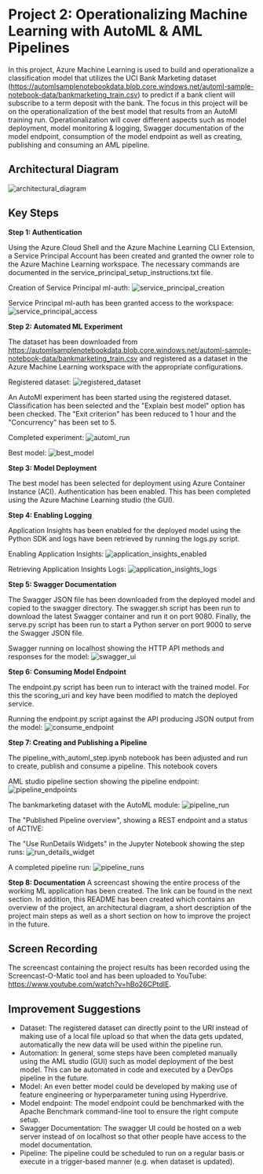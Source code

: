 # Project 2: Operationalizing Machine Learning with AutoML & AML Pipelines

In this project, Azure Machine Learning is used to build and operationalize a classification model that 
utilizes the UCI Bank Marketing dataset (https://automlsamplenotebookdata.blob.core.windows.net/automl-sample-notebook-data/bankmarketing_train.csv) to predict if a bank client will subscribe to a term deposit with the bank. The focus in this project will be on the operationalization of the best model that
results from an AutoMl training run. Operationalization will cover different aspects such as model deployment, model monitoring & logging, Swagger documentation of the model endpoint, consumption of the
model endpoint as well as creating, publishing and consuming an AML pipeline.

## Architectural Diagram
![architectural_diagram](https://github.com/sebastianbirk/udacity-aml-engineer-nanodegree/blob/master/02_ml_operations/project_2_operationalizing_ml/screenshots/architectural_diagram.png)

## Key Steps
**Step 1: Authentication**

Using the Azure Cloud Shell and the Azure Machine Learning CLI Extension, a Service Principal Account has been created and granted the owner role to the Azure Machine Learning workspace. The necessary commands are documented in the service_principal_setup_instructions.txt file.

Creation of Service Principal ml-auth:
![service_principal_creation](https://github.com/sebastianbirk/udacity-aml-engineer-nanodegree/blob/master/02_ml_operations/project_2_operationalizing_ml/screenshots/service_principal_creation.png)

Service Principal ml-auth has been granted access to the workspace:
![service_principal_access](https://github.com/sebastianbirk/udacity-aml-engineer-nanodegree/blob/master/02_ml_operations/project_2_operationalizing_ml/screenshots/service_principal_access.png)


**Step 2: Automated ML Experiment**

The dataset has been downloaded from https://automlsamplenotebookdata.blob.core.windows.net/automl-sample-notebook-data/bankmarketing_train.csv and registered as a dataset in the Azure Machine Learning workspace with the appropriate configurations. 

Registered dataset:
![registered_dataset](https://github.com/sebastianbirk/udacity-aml-engineer-nanodegree/blob/master/02_ml_operations/project_2_operationalizing_ml/screenshots/registered_dataset.png)

An AutoMl experiment has been started using the registered dataset. Classification has been selected and the "Explain best model" option has been checked. The "Exit criterion" has been reduced to 1 hour and the "Concurrency" has been set to 5.

Completed experiment:
![automl_run](https://github.com/sebastianbirk/udacity-aml-engineer-nanodegree/blob/master/02_ml_operations/project_2_operationalizing_ml/screenshots/automl_run.png)

Best model:
![best_model](https://github.com/sebastianbirk/udacity-aml-engineer-nanodegree/blob/master/02_ml_operations/project_2_operationalizing_ml/screenshots/best_model.png)


**Step 3: Model Deployment**

The best model has been selected for deployment using Azure Container Instance (ACI). Authentication has been enabled. This has been completed using the Azure Machine Learning studio (the GUI).


**Step 4: Enabling Logging**

Application Insights has been enabled for the deployed model using the Python SDK and logs have been retrieved by running the logs.py script.

Enabling Application Insights:
![application_insights_enabled](https://github.com/sebastianbirk/udacity-aml-engineer-nanodegree/blob/master/02_ml_operations/project_2_operationalizing_ml/screenshots/application_insights_enabled.png)

Retrieving Application Insights Logs:
![application_insights_logs](https://github.com/sebastianbirk/udacity-aml-engineer-nanodegree/blob/master/02_ml_operations/project_2_operationalizing_ml/screenshots/application_insights_logs.png)


**Step 5: Swagger Documentation**

The Swagger JSON file has been downloaded from the deployed model and copied to the swagger directory. The swagger.sh script has been run to download the latest Swagger container and run it on port 9080. Finally, the serve.py script has been run to start a Python server on port 9000 to serve the Swagger JSON file.

Swagger running on localhost showing the HTTP API methods and responses for the model:
![swagger_ui](https://github.com/sebastianbirk/udacity-aml-engineer-nanodegree/blob/master/02_ml_operations/project_2_operationalizing_ml/screenshots/swagger_ui.png)


**Step 6: Consuming Model Endpoint**

The endpoint.py script has been run to interact with the trained model. For this the scoring_uri and key have been modified to match the deployed service.

Running the endpoint.py script against the API producing JSON output from the model:
![consume_endpoint](https://github.com/sebastianbirk/udacity-aml-engineer-nanodegree/blob/master/02_ml_operations/project_2_operationalizing_ml/screenshots/consume_endpoint.png)


**Step 7: Creating and Publishing a Pipeline**

The pipeline_with_automl_step.ipynb notebook has been adjusted and run to create, publish and consume a pipeline. This notebook covers

AML studio pipeline section showing the pipeline endpoint:
![pipeline_endpoints](https://github.com/sebastianbirk/udacity-aml-engineer-nanodegree/blob/master/02_ml_operations/project_2_operationalizing_ml/screenshots/pipeline_endpoints.png)

The bankmarketing dataset with the AutoML module:
![pipeline_run](https://github.com/sebastianbirk/udacity-aml-engineer-nanodegree/blob/master/02_ml_operations/project_2_operationalizing_ml/screenshots/pipeline_run.png)

The "Published Pipeline overview", showing a REST endpoint and a status of ACTIVE:

The "Use RunDetails Widgets" in the Jupyter Notebook showing the step runs:
![run_details_widget](https://github.com/sebastianbirk/udacity-aml-engineer-nanodegree/blob/master/02_ml_operations/project_2_operationalizing_ml/screenshots/run_details_widget.png)

A completed pipeline run:
![pipeline_runs](https://github.com/sebastianbirk/udacity-aml-engineer-nanodegree/blob/master/02_ml_operations/project_2_operationalizing_ml/screenshots/pipeline_runs.png)


**Step 8: Documentation**
A screencast showing the entire process of the working ML application has been created. The link can be found in the next section. In addition, this README has been created which contains an overview of the project, an architectural diagram, a short description of the project main steps as well as a short section on how to improve the project in the future.

## Screen Recording
The screencast containing the project results has been recorded using the Screencast-O-Matic tool and has been uploaded to YouTube: https://www.youtube.com/watch?v=hBo26CPtdIE.

## Improvement Suggestions
- Dataset: The registered dataset can directly point to the URI instead of making use of a local file upload so that when the data gets updated, automatically the new data will be used within the pipeline run.
- Automation: In general, some steps have been completed manually using the AML studio (GUI) such as model deployment of the best model. This can be automated in code and executed by a DevOps pipeline in the future.
- Model: An even better model could be developed by making use of feature engineering or hyperparameter tuning using Hyperdrive.
- Model endpoint: The model endpoint could be benchmarked with the Apache Benchmark command-line tool to ensure the right compute setup.
- Swagger Documentation: The swagger UI could be hosted on a web server instead of on localhost so that other people have access to the model documentation.
- Pipeline: The pipeline could be scheduled to run on a regular basis or execute in a trigger-based manner (e.g. when dataset is updated).
